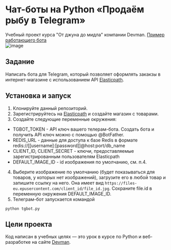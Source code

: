 # Чат-боты на Python «Продаём рыбу в Telegram»

Учебный проект курса "От джуна до мидла" компании Devman.
[Пример работающего бота](https://t.me/suppservbot)  
![image](https://dvmn.org/media/filer_public/0a/5b/0a5b562c-7cb4-43e3-b51b-1b61721200fb/fish-shop.gif)

## Задание

Написать бота для Telegram, который позволяет оформлять закакзы в интернет-магазине с использованием API [Elasticpath](https://www.elasticpath.com/). 

## Установка и запуск

1. Клонируйте данный репозиторий.
2. Зарегистрируйтесь на [Elasticpath](https://www.elasticpath.com/) и создайте магазин с товарами.
3. Создайте следующие переменные окружения:  
* TGBOT_TOKEN - API ключ вашего телерам-бота. Создать бота и получить API ключ можно с помощью @BotFather.
* REDIS_URL - данные для доступа к базе Redis в формате redis://[[username]:[password]]@host:port/db_name
* CLIENT_ID, CLIENT_SECRET - ключи, предоставляемые зарегистрированным пользователям Elasticpath  
* DEFAULT_IMAGE_ID - id изображения по умолчанию, см. п.4.  
4. Выберите изображение по умолчанию (будет показываться для товаров, у которых нет изображений), загрузите его в любой товар и запишите ссылку на него. Она имеет вид `https://files-eu.epusercontent.com/client_id/file_id.jpg`. Сохраните file.id в переменную окружения DEFAULT_IMAGE_ID.
5. Телеграм-бот запускается командой
```
python tgbot.py
```  

## Цели проекта

Код написан в учебных целях — это урок в курсе по Python и веб-разработке на сайте [Devman](https://dvmn.org).